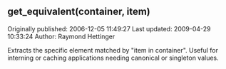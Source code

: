## get_equivalent(container, item)

Originally published: 2006-12-05 11:49:27
Last updated: 2009-04-29 10:33:24
Author: Raymond Hettinger

Extracts the specific element matched by "item in container".  Useful for interning or caching applications needing canonical or singleton values.